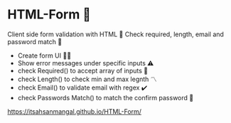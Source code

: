 # HTML-Form 📝
 Client side form validation with HTML 📜
 Check required, length, email and password match 📧
 
- Create form UI 👨‍💻
- Show error messages under specific inputs ⚠️
- check Required() to accept array of inputs 🔣
- check Length() to check min and max legnth 〽️
- check Email() to validate email with regex ✔️
- check Passwords Match() to match the confirm password 🔑
 
 https://itsahsanmangal.github.io/HTML-Form/
